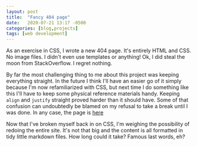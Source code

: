 ```yaml
---
layout: post
title:  "Fancy 404 page"
date:   2020-07-21 13:17 -0500
categories: [blog,projects]
tags: [web development]
---
```


As an exercise in CSS, I wrote a new 404 page. It's entirely HTML and CSS. No image files. I didn't even use templates or anything! Ok, I did steal the moon from StackOverflow. I regret nothing.

By far the most challenging thing to me about this project was keeping everything straight. In the future I think I'll have an easier go of it simply because I'm now refamiliarized with CSS, but next time I do something like this I'll have to keep some physical reference materials handy. Keeping `align` and `justify` straight proved harder than it should have. Some of that confusion can undoubtedly be blamed on my refusal to take a break until I was done. In any case, the page is [here](https://www.lrolofson.com/404])

Now that I've broken myself back in on CSS, I'm weighing the possibility of redoing the entire site. It's not that big and the content is all formatted in tidy little markdown files. How long could it take? Famous last words, eh?